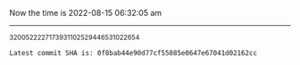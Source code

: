 Now the time is 2022-08-15 06:32:05 am

---

<small>3200522227173931102529446531022654</small>

```txt
Latest commit SHA is: 0f8bab44e90d77cf55085e0647e67041d02162cc
```
